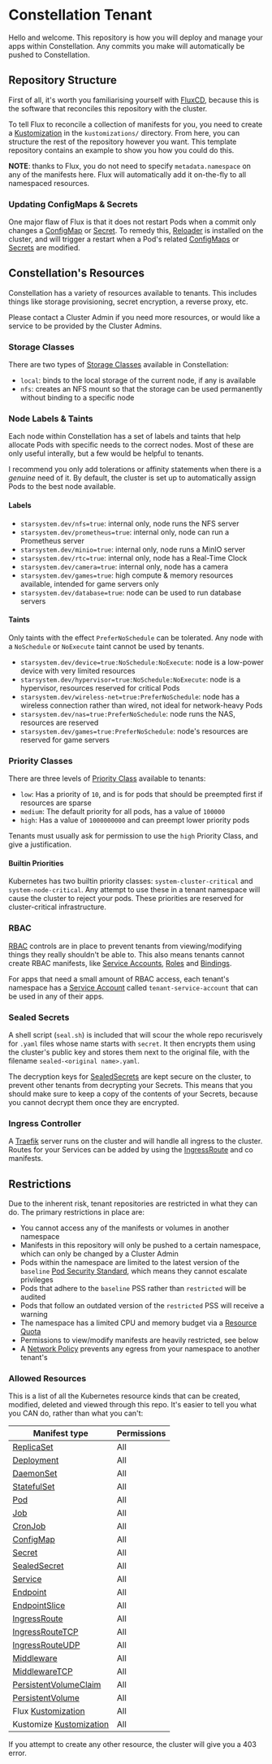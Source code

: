 # Constellation Tenant

Hello and welcome. This repository is how you will deploy and manage your apps within Constellation. Any commits you make will automatically be pushed to Constellation.

## Repository Structure

First of all, it's worth you familiarising yourself with [FluxCD](https://fluxcd.io), because this is the software that reconciles this repository with the cluster.

To tell Flux to reconcile a collection of manifests for you, you need to create a [Kustomization](https://fluxcd.io/flux/components/kustomize/kustomizations) in the `kustomizations/` directory. From here, you can structure the rest of the repository however you want. This template repository contains an example to show you how you could do this.

**NOTE**: thanks to Flux, you do not need to specify `metadata.namespace` on any of the manifests here. Flux will automatically add it on-the-fly to all namespaced resources.

### Updating ConfigMaps & Secrets

One major flaw of Flux is that it does not restart Pods when a commit only changes a [ConfigMap](https://kubernetes.io/docs/reference/kubernetes-api/config-and-storage-resources/config-map-v1/) or [Secret](https://kubernetes.io/docs/reference/kubernetes-api/config-and-storage-resources/secret-v1/). To remedy this, [Reloader](https://github.com/stakater/Reloader) is installed on the cluster, and will trigger a restart when a Pod's related [ConfigMaps](https://kubernetes.io/docs/reference/kubernetes-api/config-and-storage-resources/config-map-v1/) or [Secrets](https://kubernetes.io/docs/reference/kubernetes-api/config-and-storage-resources/secret-v1/) are modified.

## Constellation's Resources

Constellation has a variety of resources available to tenants. This includes things like storage provisioning, secret encryption, a reverse proxy, etc.

Please contact a Cluster Admin if you need more resources, or would like a service to be provided by the Cluster Admins.

### Storage Classes

There are two types of [Storage Classes](https://kubernetes.io/docs/reference/kubernetes-api/config-and-storage-resources/storage-class-v1/) available in Constellation:

- `local`: binds to the local storage of the current node, if any is available
- `nfs`: creates an NFS mount so that the storage can be used permanently without binding to a specific node

### Node Labels & Taints

Each node within Constellation has a set of labels and taints that help allocate Pods with specific needs to the correct nodes. Most of these are only useful interally, but a few would be helpful to tenants.

I recommend you only add tolerations or affinity statements when there is a *genuine* need of it. By default, the cluster is set up to automatically assign Pods to the best node available.

#### Labels

- `starsystem.dev/nfs=true`: internal only, node runs the NFS server
- `starsystem.dev/prometheus=true`: internal only, node can run a Prometheus server
- `starsystem.dev/minio=true`: internal only, node runs a MinIO server
- `starsystem.dev/rtc=true`: internal only, node has a Real-Time Clock
- `starsystem.dev/camera=true`: internal only, node has a camera
- `starsystem.dev/games=true`: high compute & memory resources available, intended for game servers only
- `starsystem.dev/database=true`: node can be used to run database servers

#### Taints

Only taints with the effect `PreferNoSchedule` can be tolerated. Any node with a `NoSchedule` or `NoExecute` taint cannot be used by tenants.

- `starsystem.dev/device=true:NoSchedule:NoExecute`: node is a low-power device with very limited resources
- `starsystem.dev/hypervisor=true:NoSchedule:NoExecute`: node is a hypervisor, resources reserved for critical Pods
- `starsystem.dev/wireless-net=true:PreferNoSchedule`: node has a wireless connection rather than wired, not ideal for network-heavy Pods
- `starsystem.dev/nas=true:PreferNoSchedule`: node runs the NAS, resources are reserved
- `starsystem.dev/games=true:PreferNoSchedule`: node's resources are reserved for game servers

### Priority Classes

There are three levels of [Priority Class](https://kubernetes.io/docs/reference/kubernetes-api/workload-resources/priority-class-v1/) available to tenants:

- `low`: Has a priority of `10`, and is for pods that should be preempted first if resources are sparse
- `medium`: The default priority for all pods, has a value of `100000`
- `high`: Has a value of `1000000000` and can preempt lower priority pods

Tenants must usually ask for permission to use the `high` Priority Class, and give a justification.

#### Builtin Priorities

Kubernetes has two builtin priority classes: `system-cluster-critical` and `system-node-critical`. Any attempt to use these in a tenant namespace will cause the cluster to reject your pods. These priorities are reserved for cluster-critical infrastructure.

### RBAC

[RBAC](https://kubernetes.io/docs/reference/access-authn-authz/rbac/) controls are in place to prevent tenants from viewing/modifying things they really shouldn't be able to. This also means tenants cannot create RBAC manifests, like [Service Accounts](https://kubernetes.io/docs/reference/kubernetes-api/authentication-resources/service-account-v1/), [Roles](https://kubernetes.io/docs/reference/kubernetes-api/authorization-resources/role-v1/) and [Bindings](https://kubernetes.io/docs/reference/kubernetes-api/authorization-resources/role-binding-v1/).

For apps that need a small amount of RBAC access, each tenant's namespace has a [Service Account](https://kubernetes.io/docs/reference/kubernetes-api/authentication-resources/service-account-v1/) called `tenant-service-account` that can be used in any of their apps.

### Sealed Secrets

A shell script (`seal.sh`) is included that will scour the whole repo recurisvely for `.yaml` files whose name starts with `secret`. It then encrypts them using the cluster's public key and stores them next to the original file, with the filename `sealed-<original name>.yaml`.

The decryption keys for [SealedSecrets](https://github.com/bitnami-labs/sealed-secrets) are kept secure on the cluster, to prevent other tenants from decrypting your Secrets. This means that you should make sure to keep a copy of the contents of your Secrets, because you cannot decrypt them once they are encrypted.

### Ingress Controller

A [Traefik](https://traefik.io) server runs on the cluster and will handle all ingress to the cluster. Routes for your Services can be added by using the [IngressRoute](https://doc.traefik.io/traefik/routing/providers/kubernetes-crd/#kind-ingressroute) and co manifests.

## Restrictions

Due to the inherent risk, tenant repositories are restricted in what they can do. The primary restrictions in place are:

- You cannot access any of the manifests or volumes in another namespace
- Manifests in this repository will only be pushed to a certain namespace, which can only be changed by a Cluster Admin
- Pods within the namespace are limited to the latest version of the `baseline` [Pod Security Standard](https://kubernetes.io/docs/concepts/security/pod-security-standards/), which means they cannot escalate privileges
- Pods that adhere to the `baseline` PSS rather than `restricted` will be audited
- Pods that follow an outdated version of the `restricted` PSS will receive a warning
- The namespace has a limited CPU and memory budget via a [Resource Quota](https://kubernetes.io/docs/concepts/policy/resource-quotas/)
- Permissions to view/modify manifests are heavily restricted, see below
- A [Network Policy](https://kubernetes.io/docs/reference/kubernetes-api/policy-resources/network-policy-v1/) prevents any egress from your namespace to another tenant's

### Allowed Resources

This is a list of all the Kubernetes resource kinds that can be created, modified, deleted and viewed through this repo. It's easier to tell you what you CAN do, rather than what you can't:

| Manifest type | Permissions |
| --- | --- |
| [ReplicaSet](https://kubernetes.io/docs/reference/kubernetes-api/workload-resources/replica-set-v1/) | All |
| [Deployment](https://kubernetes.io/docs/reference/kubernetes-api/workload-resources/deployment-v1/) | All |
| [DaemonSet](https://kubernetes.io/docs/reference/kubernetes-api/workload-resources/daemon-set-v1/) | All |
| [StatefulSet](https://kubernetes.io/docs/reference/kubernetes-api/workload-resources/stateful-set-v1/) | All |
| [Pod](https://kubernetes.io/docs/reference/kubernetes-api/workload-resources/pod-v1/) | All |
| [Job](https://kubernetes.io/docs/reference/kubernetes-api/workload-resources/job-v1/) | All |
| [CronJob](https://kubernetes.io/docs/reference/kubernetes-api/workload-resources/cron-job-v1/) | All |
| [ConfigMap](https://kubernetes.io/docs/reference/kubernetes-api/config-and-storage-resources/config-map-v1/) | All |
| [Secret](https://kubernetes.io/docs/reference/kubernetes-api/config-and-storage-resources/secret-v1/) | All |
| [SealedSecret](https://github.com/bitnami-labs/sealed-secrets) | All |
| [Service](https://kubernetes.io/docs/reference/kubernetes-api/service-resources/service-v1/) | All |
| [Endpoint](https://kubernetes.io/docs/reference/kubernetes-api/service-resources/endpoints-v1/) | All |
| [EndpointSlice](https://kubernetes.io/docs/reference/kubernetes-api/service-resources/endpoint-slice-v1/) | All |
| [IngressRoute](https://doc.traefik.io/traefik/routing/providers/kubernetes-crd/#kind-ingressroute) | All |
| [IngressRouteTCP](https://doc.traefik.io/traefik/routing/providers/kubernetes-crd/#kind-ingressroutetcp) | All |
| [IngressRouteUDP](https://doc.traefik.io/traefik/routing/providers/kubernetes-crd/#kind-ingressrouteudp) | All |
| [Middleware](https://doc.traefik.io/traefik/routing/providers/kubernetes-crd/#kind-middleware) | All |
| [MiddlewareTCP](https://doc.traefik.io/traefik/routing/providers/kubernetes-crd/#kind-middlewaretcp) | All |
| [PersistentVolumeClaim](https://kubernetes.io/docs/reference/kubernetes-api/config-and-storage-resources/persistent-volume-claim-v1/) | All |
| [PersistentVolume](https://kubernetes.io/docs/reference/kubernetes-api/config-and-storage-resources/persistent-volume-v1/) | All |
| Flux [Kustomization](https://fluxcd.io/flux/components/kustomize/kustomizations) | All |
| Kustomize [Kustomization](https://kubectl.docs.kubernetes.io/guides/introduction/kustomize/) | All |

If you attempt to create any other resource, the cluster will give you a 403 error.
